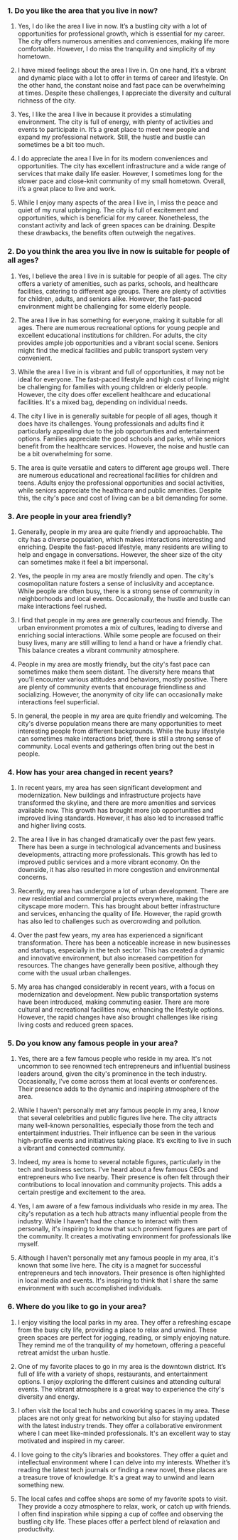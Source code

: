 ### 1. Do you like the area that you live in now?

1. Yes, I do like the area I live in now. It’s a bustling city with a lot of opportunities for professional growth, which is essential for my career. The city offers numerous amenities and conveniences, making life more comfortable. However, I do miss the tranquility and simplicity of my hometown.

2. I have mixed feelings about the area I live in. On one hand, it’s a vibrant and dynamic place with a lot to offer in terms of career and lifestyle. On the other hand, the constant noise and fast pace can be overwhelming at times. Despite these challenges, I appreciate the diversity and cultural richness of the city.

3. Yes, I like the area I live in because it provides a stimulating environment. The city is full of energy, with plenty of activities and events to participate in. It’s a great place to meet new people and expand my professional network. Still, the hustle and bustle can sometimes be a bit too much.

4. I do appreciate the area I live in for its modern conveniences and opportunities. The city has excellent infrastructure and a wide range of services that make daily life easier. However, I sometimes long for the slower pace and close-knit community of my small hometown. Overall, it’s a great place to live and work.

5. While I enjoy many aspects of the area I live in, I miss the peace and quiet of my rural upbringing. The city is full of excitement and opportunities, which is beneficial for my career. Nonetheless, the constant activity and lack of green spaces can be draining. Despite these drawbacks, the benefits often outweigh the negatives.

### 2. Do you think the area you live in now is suitable for people of all ages?

1. Yes, I believe the area I live in is suitable for people of all ages. The city offers a variety of amenities, such as parks, schools, and healthcare facilities, catering to different age groups. There are plenty of activities for children, adults, and seniors alike. However, the fast-paced environment might be challenging for some elderly people.

2. The area I live in has something for everyone, making it suitable for all ages. There are numerous recreational options for young people and excellent educational institutions for children. For adults, the city provides ample job opportunities and a vibrant social scene. Seniors might find the medical facilities and public transport system very convenient.

3. While the area I live in is vibrant and full of opportunities, it may not be ideal for everyone. The fast-paced lifestyle and high cost of living might be challenging for families with young children or elderly people. However, the city does offer excellent healthcare and educational facilities. It's a mixed bag, depending on individual needs.

4. The city I live in is generally suitable for people of all ages, though it does have its challenges. Young professionals and adults find it particularly appealing due to the job opportunities and entertainment options. Families appreciate the good schools and parks, while seniors benefit from the healthcare services. However, the noise and hustle can be a bit overwhelming for some.

5. The area is quite versatile and caters to different age groups well. There are numerous educational and recreational facilities for children and teens. Adults enjoy the professional opportunities and social activities, while seniors appreciate the healthcare and public amenities. Despite this, the city's pace and cost of living can be a bit demanding for some.

### 3. Are people in your area friendly?

1. Generally, people in my area are quite friendly and approachable. The city has a diverse population, which makes interactions interesting and enriching. Despite the fast-paced lifestyle, many residents are willing to help and engage in conversations. However, the sheer size of the city can sometimes make it feel a bit impersonal.

2. Yes, the people in my area are mostly friendly and open. The city's cosmopolitan nature fosters a sense of inclusivity and acceptance. While people are often busy, there is a strong sense of community in neighborhoods and local events. Occasionally, the hustle and bustle can make interactions feel rushed.

3. I find that people in my area are generally courteous and friendly. The urban environment promotes a mix of cultures, leading to diverse and enriching social interactions. While some people are focused on their busy lives, many are still willing to lend a hand or have a friendly chat. This balance creates a vibrant community atmosphere.

4. People in my area are mostly friendly, but the city's fast pace can sometimes make them seem distant. The diversity here means that you'll encounter various attitudes and behaviors, mostly positive. There are plenty of community events that encourage friendliness and socializing. However, the anonymity of city life can occasionally make interactions feel superficial.

5. In general, the people in my area are quite friendly and welcoming. The city's diverse population means there are many opportunities to meet interesting people from different backgrounds. While the busy lifestyle can sometimes make interactions brief, there is still a strong sense of community. Local events and gatherings often bring out the best in people.

### 4. How has your area changed in recent years?

1. In recent years, my area has seen significant development and modernization. New buildings and infrastructure projects have transformed the skyline, and there are more amenities and services available now. This growth has brought more job opportunities and improved living standards. However, it has also led to increased traffic and higher living costs.

2. The area I live in has changed dramatically over the past few years. There has been a surge in technological advancements and business developments, attracting more professionals. This growth has led to improved public services and a more vibrant economy. On the downside, it has also resulted in more congestion and environmental concerns.

3. Recently, my area has undergone a lot of urban development. There are new residential and commercial projects everywhere, making the cityscape more modern. This has brought about better infrastructure and services, enhancing the quality of life. However, the rapid growth has also led to challenges such as overcrowding and pollution.

4. Over the past few years, my area has experienced a significant transformation. There has been a noticeable increase in new businesses and startups, especially in the tech sector. This has created a dynamic and innovative environment, but also increased competition for resources. The changes have generally been positive, although they come with the usual urban challenges.

5. My area has changed considerably in recent years, with a focus on modernization and development. New public transportation systems have been introduced, making commuting easier. There are more cultural and recreational facilities now, enhancing the lifestyle options. However, the rapid changes have also brought challenges like rising living costs and reduced green spaces.

### 5. Do you know any famous people in your area?

1. Yes, there are a few famous people who reside in my area. It's not uncommon to see renowned tech entrepreneurs and influential business leaders around, given the city's prominence in the tech industry. Occasionally, I’ve come across them at local events or conferences. Their presence adds to the dynamic and inspiring atmosphere of the area.

2. While I haven't personally met any famous people in my area, I know that several celebrities and public figures live here. The city attracts many well-known personalities, especially those from the tech and entertainment industries. Their influence can be seen in the various high-profile events and initiatives taking place. It’s exciting to live in such a vibrant and connected community.

3. Indeed, my area is home to several notable figures, particularly in the tech and business sectors. I've heard about a few famous CEOs and entrepreneurs who live nearby. Their presence is often felt through their contributions to local innovation and community projects. This adds a certain prestige and excitement to the area.

4. Yes, I am aware of a few famous individuals who reside in my area. The city's reputation as a tech hub attracts many influential people from the industry. While I haven't had the chance to interact with them personally, it's inspiring to know that such prominent figures are part of the community. It creates a motivating environment for professionals like myself.

5. Although I haven't personally met any famous people in my area, it's known that some live here. The city is a magnet for successful entrepreneurs and tech innovators. Their presence is often highlighted in local media and events. It's inspiring to think that I share the same environment with such accomplished individuals.

### 6. Where do you like to go in your area?

1. I enjoy visiting the local parks in my area. They offer a refreshing escape from the busy city life, providing a place to relax and unwind. These green spaces are perfect for jogging, reading, or simply enjoying nature. They remind me of the tranquility of my hometown, offering a peaceful retreat amidst the urban hustle.

2. One of my favorite places to go in my area is the downtown district. It’s full of life with a variety of shops, restaurants, and entertainment options. I enjoy exploring the different cuisines and attending cultural events. The vibrant atmosphere is a great way to experience the city's diversity and energy.

3. I often visit the local tech hubs and coworking spaces in my area. These places are not only great for networking but also for staying updated with the latest industry trends. They offer a collaborative environment where I can meet like-minded professionals. It's an excellent way to stay motivated and inspired in my career.

4. I love going to the city’s libraries and bookstores. They offer a quiet and intellectual environment where I can delve into my interests. Whether it’s reading the latest tech journals or finding a new novel, these places are a treasure trove of knowledge. It's a great way to unwind and learn something new.

5. The local cafes and coffee shops are some of my favorite spots to visit. They provide a cozy atmosphere to relax, work, or catch up with friends. I often find inspiration while sipping a cup of coffee and observing the bustling city life. These places offer a perfect blend of relaxation and productivity.